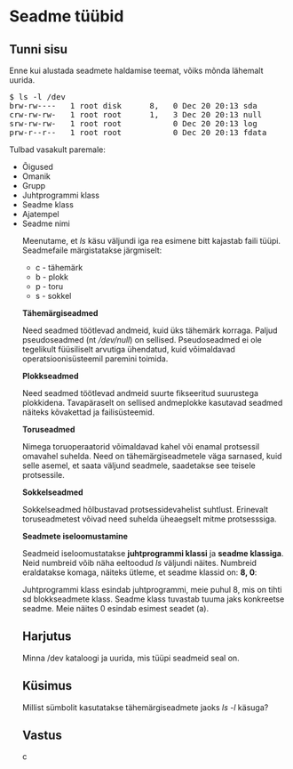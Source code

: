 # Seadme tüübid

## Tunni sisu

Enne kui alustada seadmete haldamise teemat, võiks mõnda lähemalt uurida.

<pre>$ ls -l /dev
brw-rw----   1 root disk      8,   0 Dec 20 20:13 sda
crw-rw-rw-   1 root root      1,   3 Dec 20 20:13 null
srw-rw-rw-   1 root root           0 Dec 20 20:13 log
prw-r--r--   1 root root           0 Dec 20 20:13 fdata
</pre>

Tulbad vasakult paremale:

<ul>
<li>Õigused</li>
<li>Omanik</li>
<li>Grupp</li>
<li>Juhtprogrammi klass</li>
<li>Seadme klass</li>
<li>Ajatempel</li>
<li>Seadme nimi</li>

Meenutame, et *ls* käsu väljundi iga rea esimene bitt kajastab faili tüüpi. Seadmefaile märgistatakse järgmiselt:

<ul>
<li>c - tähemärk</li>
<li>b - plokk</li>
<li>p - toru</li>
<li>s - sokkel</li>
</ul>

<b>Tähemärgiseadmed</b>

Need seadmed töötlevad andmeid, kuid üks tähemärk korraga. Paljud pseudoseadmed (nt */dev/null*) on sellised. Pseudoseadmed ei ole tegelikult füüsiliselt arvutiga ühendatud, kuid võimaldavad operatsioonisüsteemil paremini toimida.

<b>Plokkseadmed</b>

Need seadmed töötlevad andmeid suurte fikseeritud suurustega plokkidena. Tavapäraselt on sellised andmeplokke kasutavad seadmed näiteks kõvakettad ja failisüsteemid.

<b>Toruseadmed</b>

Nimega toruoperaatorid võimaldavad kahel või enamal protsessil omavahel suhelda. Need on tähemärgiseadmetele väga sarnased, kuid selle asemel, et saata väljund seadmele, saadetakse see teisele protsessile.

<b>Sokkelseadmed</b>

Sokkelseadmed hõlbustavad protsessidevahelist suhtlust. Erinevalt toruseadmetest võivad need suhelda üheaegselt mitme protsesssiga.

<b>Seadmete iseloomustamine</b>

Seadmeid iseloomustatakse <b>juhtprogrammi klassi</b> ja <b>seadme klassiga</b>. Neid numbreid võib näha eeltoodud *ls* väljundi näites. Numbreid eraldatakse komaga, näiteks ütleme, et seadme klassid on: <b>8, 0</b>:

Juhtprogrammi klass esindab juhtprogrammi, meie puhul 8, mis on tihti sd blokkseadmete klass. Seadme klass tuvastab tuuma jaks konkreetse seadme. Meie näites 0 esindab esimest seadet (a).

## Harjutus

Minna /dev kataloogi ja uurida, mis tüüpi seadmeid seal on.

## Küsimus

Millist sümbolit kasutatakse tähemärgiseadmete jaoks *ls -l* käsuga?

## Vastus

c
 
